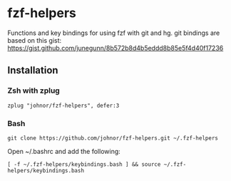 # fzf-helpers
Functions and key bindings for using fzf with git and hg.
git bindings are based on this gist: https://gist.github.com/junegunn/8b572b8d4b5eddd8b85e5f4d40f17236

## Installation
### Zsh with zplug
```
zplug "johnor/fzf-helpers", defer:3
```

### Bash
```
git clone https://github.com/johnor/fzf-helpers.git ~/.fzf-helpers
```

Open ~/.bashrc and add the following:
```
[ -f ~/.fzf-helpers/keybindings.bash ] && source ~/.fzf-helpers/keybindings.bash
```

